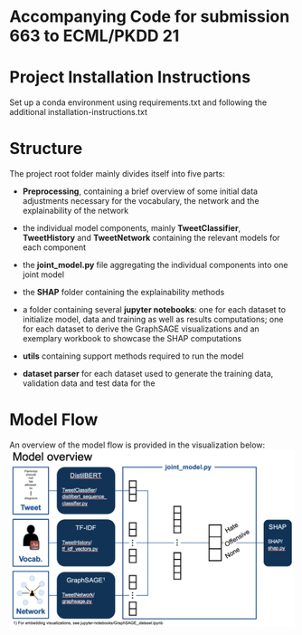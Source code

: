 ﻿# Accompanying Code for submission 663 to ECML/PKDD 21

# Project Installation Instructions
Set up a conda environment using requirements.txt and following the additional installation-instructions.txt 

# Structure

The project root folder mainly divides itself into five parts:

* **Preprocessing**, containing a brief overview of some initial data adjustments necessary for the vocabulary, the network and the explainability of the network

* the individual model components, mainly **TweetClassifier**, **TweetHistory** and **TweetNetwork** containing the relevant models for each component

* the **joint\_model.py** file aggregating the individual components into one joint model

* the **SHAP** folder containing the explainability methods

* a folder containing several **jupyter notebooks**: one for each dataset to initialize model, data and training as well as results computations; one for each dataset to derive the GraphSAGE visualizations and an exemplary workbook to showcase the SHAP computations

* **utils** containing support methods required to run the model

* **dataset parser** for each dataset used to generate the training data, validation data and test data for the 


# Model Flow

An overview of the model flow is provided in the visualization below:
![alt text](image.png "Overview")
